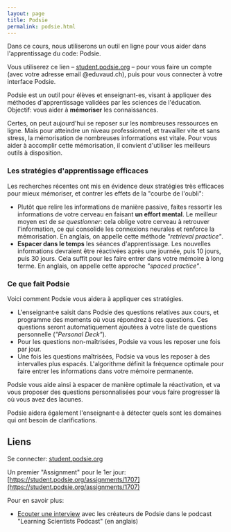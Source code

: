 ```yaml
---
layout: page
title: Podsie
permalink: podsie.html
---
```


Dans ce cours, nous utiliserons un outil en ligne pour vous aider dans l'apprentissage du code: Podsie. 

Vous utiliserez ce lien – [student.podsie.org](https://student.podsie.org/) – pour vous faire un compte (avec votre adresse email @eduvaud.ch), puis pour vous connecter à votre interface Podsie.

Podsie est un outil pour élèves et enseignant-es, visant à appliquer des méthodes d'apprentissage validées par les sciences de l'éducation. Objectif: vous aider à **mémoriser** les connaissances.

Certes, on peut aujourd'hui se reposer sur les nombreuses ressources en ligne. Mais pour atteindre un niveau professionnel, et travailler vite et sans stress, la mémorisation de nombreuses informations est vitale. Pour vous aider à accomplir cette mémorisation, il convient d'utiliser les meilleurs outils à disposition.

### Les stratégies d'apprentissage efficaces

Les recherches récentes ont mis en évidence deux stratégies très efficaces pour mieux mémoriser, et contrer les effets de la "courbe de l'oubli":

- Plutôt que relire les informations de manière passive, faites ressortir les informations de votre cerveau en faisant **un effort mental**. Le meilleur moyen est de *se questionner*: cela oblige votre cerveau à retrouver l'information, ce qui consolide les connexions neurales et renforce la mémorisation. En anglais, on appelle cette méthode *"retrieval practice"*.
- **Espacer dans le temps** les séances d'apprentissage. Les nouvelles informations devraient être réactivées après une journée, puis 10 jours, puis 30 jours. Cela suffit pour les faire entrer dans votre mémoire à long terme. En anglais, on appelle cette approche *"spaced practice"*.

### Ce que fait Podsie

Voici comment Podsie vous aidera à appliquer ces stratégies.

- L'enseignant·e saisit dans Podsie des questions relatives aux cours, et programme des moments où vous répondrez à ces questions. Ces questions seront automatiquement ajoutées à votre liste de questions personnelle (*"Personal Deck"*).
- Pour les questions non-maîtrisées, Podsie va vous les reposer une fois par jour.
- Une fois les questions maîtrisées, Podsie va vous les reposer à des intervalles plus espacés. L'algorithme définit la fréquence optimale pour faire entrer les informations dans votre mémoire permanente.

Podsie vous aide ainsi à espacer de manière optimale la réactivation, et va vous proposer des questions personnalisées pour vous faire progresser là où vous avez des lacunes.

Podsie aidera également l'enseignant·e à détecter quels sont les domaines qui ont besoin de clarifications.

## Liens

Se connecter: [student.podsie.org](https://student.podsie.org/)

Un premier "Assignment" pour le 1er jour: [https://student.podsie.org/assignments/1707](https://student.podsie.org/assignments/1707)

Pour en savoir plus:

- [Ecouter une interview](https://www.learningscientists.org/learning-scientists-podcast/2021/2/25/episode-54-an-interview-with-the-co-founders-of-podsie) avec les créateurs de Podsie dans le podcast "Learning Scientists Podcast" (en anglais)
